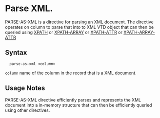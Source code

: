 # Parse XML.

PARSE-AS-XML is a directive for parsing an XML document. The directive operates on column to parse that into to XML VTD
 object that can then be queried using [XPATH](xpath.md) or [XPATH-ARRAY](xpath.md) or [XPATH-ATTR](xpath-attr.md) or
 [XPATH-ARRAY-ATTR](xpath-attr.md)

## Syntax 

```
  parse-as-xml <column>
```

```column``` name of the column in the record that is a XML document.

## Usage Notes

PARSE-AS-XML directive efficiently parses and represents the XML document into a in-memory structure that can then be
 efficiently queried using other directives.